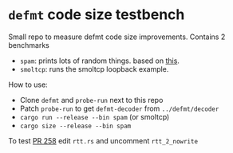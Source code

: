 # `defmt` code size testbench

Small repo to measure defmt code size improvements. Contains 2 benchmarks

- `spam`: prints lots of random things. based on [this](https://github.com/knurling-rs/defmt/blob/main/firmware/qemu/src/bin/log.rs).
- `smoltcp`: runs the smoltcp loopback example.

How to use:

- Clone `defmt` and `probe-run` next to this repo
- Patch `probe-run` to get `defmt-decoder` from `../defmt/decoder`
- `cargo run --release --bin spam` (or smoltcp)
- `cargo size --release --bin spam` 

To test [PR 258](https://github.com/knurling-rs/defmt/pull/258) edit `rtt.rs` and uncomment `rtt_2_nowrite`